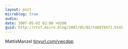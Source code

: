 ```yaml
---
layout: post
microblog: true
audio: 
date: 2007-05-02 02:00 +0200
guid: http://xtof.micro.blog/2007/05/02/t46878472.html
---
```

MattisManzel [tinyurl.com/ywcdpp](http://tinyurl.com/ywcdpp)
